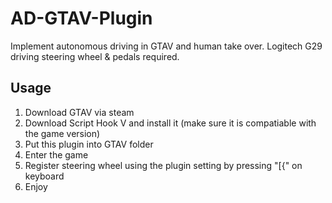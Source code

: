 # AD-GTAV-Plugin
Implement autonomous driving in GTAV and human take over.
Logitech G29 driving steering wheel & pedals required.

## Usage
1. Download GTAV via steam
2. Download Script Hook V and install it (make sure it is compatiable with the game version)
3. Put this plugin into GTAV folder
4. Enter the game
5. Register steering wheel using the plugin setting by pressing "[{" on keyboard
6. Enjoy
